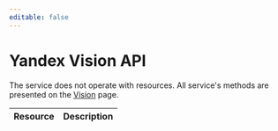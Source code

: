 ```yaml
---
editable: false
---
```


# Yandex Vision API
The service does not operate with resources. All service's methods are presented on the [Vision](Vision/) page.

Resource | Description
--- | ---